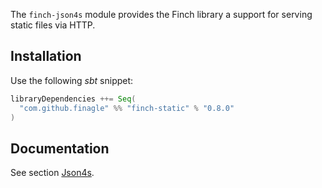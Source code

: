The `finch-json4s` module provides the Finch library a support for serving static files via HTTP.

Installation
------------
Use the following _sbt_ snippet:

```scala
libraryDependencies ++= Seq(
  "com.github.finagle" %% "finch-static" % "0.8.0"
)
```

Documentation
-------------
See section [Json4s](/docs/response.md#static).
